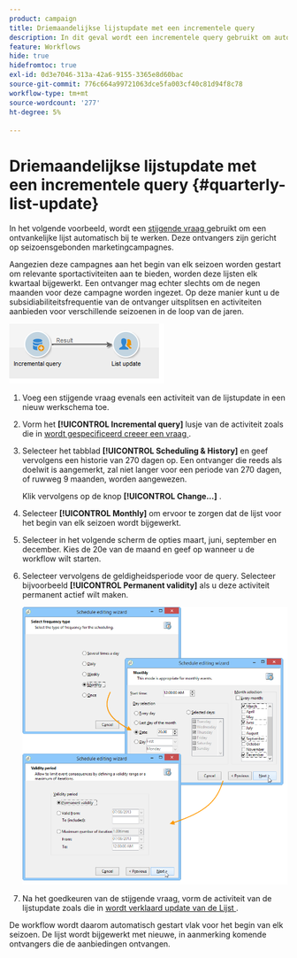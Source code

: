 ```yaml
---
product: campaign
title: Driemaandelijkse lijstupdate met een incrementele query
description: In dit geval wordt een incrementele query gebruikt om automatisch een lijst met ontvangers bij te werken
feature: Workflows
hide: true
hidefromtoc: true
exl-id: 0d3e7046-313a-42a6-9155-3365e8d60bac
source-git-commit: 776c664a99721063dce5fa003cf40c81d94f8c78
workflow-type: tm+mt
source-wordcount: '277'
ht-degree: 5%

---
```


# Driemaandelijkse lijstupdate met een incrementele query {#quarterly-list-update}



In het volgende voorbeeld, wordt een [ stijgende vraag ](incremental-query.md) gebruikt om een ontvankelijke lijst automatisch bij te werken. Deze ontvangers zijn gericht op seizoensgebonden marketingcampagnes.

Aangezien deze campagnes aan het begin van elk seizoen worden gestart om relevante sportactiviteiten aan te bieden, worden deze lijsten elk kwartaal bijgewerkt. Een ontvanger mag echter slechts om de negen maanden voor deze campagne worden ingezet. Op deze manier kunt u de subsidiabiliteitsfrequentie van de ontvanger uitsplitsen en activiteiten aanbieden voor verschillende seizoenen in de loop van de jaren.

![](assets/incremental_query_example.png)

1. Voeg een stijgende vraag evenals een activiteit van de lijstupdate in een nieuw werkschema toe.
1. Vorm het **[!UICONTROL Incremental query]** lusje van de activiteit zoals die in [ wordt gespecificeerd creeer een vraag ](query.md#creating-a-query).
1. Selecteer het tabblad **[!UICONTROL Scheduling & History]** en geef vervolgens een historie van 270 dagen op. Een ontvanger die reeds als doelwit is aangemerkt, zal niet langer voor een periode van 270 dagen, of ruwweg 9 maanden, worden aangewezen.

   Klik vervolgens op de knop **[!UICONTROL Change...]** .

1. Selecteer **[!UICONTROL Monthly]** om ervoor te zorgen dat de lijst voor het begin van elk seizoen wordt bijgewerkt.
1. Selecteer in het volgende scherm de opties maart, juni, september en december. Kies de 20e van de maand en geef op wanneer u de workflow wilt starten.
1. Selecteer vervolgens de geldigheidsperiode voor de query. Selecteer bijvoorbeeld **[!UICONTROL Permanent validity]** als u deze activiteit permanent actief wilt maken.

   ![](assets/incremental_query_example_2.png)

1. Na het goedkeuren van de stijgende vraag, vorm de activiteit van de lijstupdate zoals die in [ wordt verklaard update van de Lijst ](list-update.md).

De workflow wordt daarom automatisch gestart vlak voor het begin van elk seizoen. De lijst wordt bijgewerkt met nieuwe, in aanmerking komende ontvangers die de aanbiedingen ontvangen.
